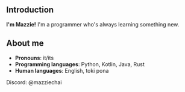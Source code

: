## Introduction

**I'm Mazzie!** I'm a programmer who's always learning something new.

## About me

- **Pronouns**:              it/its
- **Programming languages**: Python, Kotlin, Java, Rust
- **Human languages**:       English, toki pona

Discord: @mazziechai
